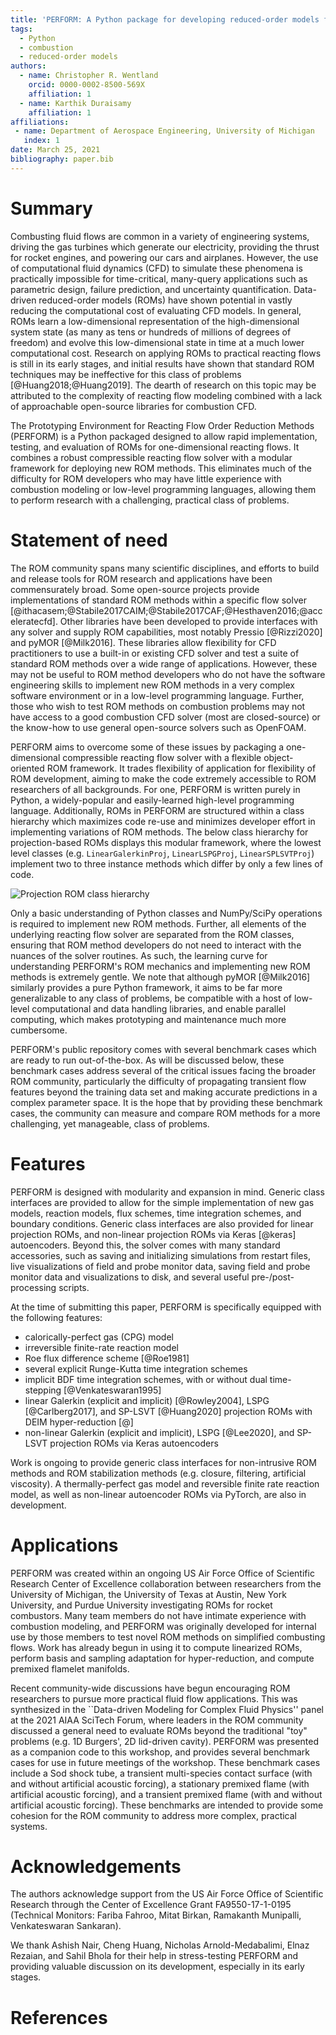 ```yaml
---
title: 'PERFORM: A Python package for developing reduced-order models for reacting fluid flows'
tags:
  - Python
  - combustion
  - reduced-order models
authors:
  - name: Christopher R. Wentland
    orcid: 0000-0002-8500-569X
    affiliation: 1
  - name: Karthik Duraisamy
    affiliation: 1
affiliations:
 - name: Department of Aerospace Engineering, University of Michigan
   index: 1
date: March 25, 2021
bibliography: paper.bib
---
```


# Summary

Combusting fluid flows are common in a variety of engineering systems, driving the gas turbines which generate our electricity, providing the thrust for rocket engines, and powering our cars and airplanes. However, the use of computational fluid dynamics (CFD) to simulate these phenomena is practically impossible for time-critical, many-query applications such as parametric design, failure prediction, and uncertainty quantification. Data-driven reduced-order models (ROMs) have shown potential in vastly reducing the computational cost of evaluating CFD models. In general, ROMs learn a low-dimensional representation of the high-dimensional system state (as many as tens or hundreds of millions of degrees of freedom) and evolve this low-dimensional state in time at a much lower computational cost. Research on applying ROMs to practical reacting flows is still in its early stages, and initial results have shown that standard ROM techniques may be ineffective for this class of problems [@Huang2018;@Huang2019]. The dearth of research on this topic may be attributed to the complexity of reacting flow modeling combined with a lack of approachable open-source libraries for combustion CFD.

The Prototyping Environment for Reacting Flow Order Reduction Methods (PERFORM) is a Python packaged designed to allow rapid implementation, testing, and evaluation of ROMs for one-dimensional reacting flows. It combines a robust compressible reacting flow solver with a modular framework for deploying new ROM methods. This eliminates much of the difficulty for ROM developers who may have little experience with combustion modeling or low-level programming languages, allowing them to perform research with a challenging, practical class of problems.

# Statement of need

The ROM community spans many scientific disciplines, and efforts to build and release tools for ROM research and applications have been commensurately broad. Some open-source projects provide implementations of standard ROM methods within a specific flow solver [@ithacasem;@Stabile2017CAIM;@Stabile2017CAF;@Hesthaven2016;@acceleratecfd]. Other libraries have been developed to provide interfaces with any solver and supply ROM capabilities, most notably Pressio [@Rizzi2020] and pyMOR [@Milk2016]. These libraries allow flexibility for CFD practitioners to use a built-in or existing CFD solver and test a suite of standard ROM methods over a wide range of applications. However, these may not be useful to ROM method developers who do not have the software engineering skills to implement new ROM methods in a very complex software environment or in a low-level programming language. Further, those who wish to test ROM methods on combustion problems may not have access to a good combustion CFD solver (most are closed-source) or the know-how to use general open-source solvers such as OpenFOAM. 

PERFORM aims to overcome some of these issues by packaging a one-dimensional compressible reacting flow solver with a flexible object-oriented ROM framework. It trades flexibility of application for flexibility of ROM development, aiming to make the code extremely accessible to ROM researchers of all backgrounds. For one, PERFORM is written purely in Python, a widely-popular and easily-learned high-level programming language. Additionally, ROMs in PERFORM are structured within a class hierarchy which maximizes code re-use and minimizes developer effort in implementing variations of ROM methods. The below class hierarchy for projection-based ROMs displays this modular framework, where the lowest level classes (e.g. `LinearGalerkinProj`, `LinearLSPGProj`, `LinearSPLSVTProj`) implement two to three instance methods which differ by only a few lines of code. 

![Projection ROM class hierarchy](./proj_rom_class_hierarchy_center1.jpg)

Only a basic understanding of Python classes and NumPy/SciPy operations is required to implement new ROM methods. Further, all elements of the underlying reacting flow solver are separated from the ROM classes, ensuring that ROM method developers do not need to interact with the nuances of the solver routines. As such, the learning curve for understanding PERFORM's ROM mechanics and implementing new ROM methods is extremely gentle. We note that although pyMOR [@Milk2016] similarly provides a pure Python framework, it aims to be far more generalizable to any class of problems, be compatible with a host of low-level computational and data handling libraries, and enable parallel computing, which makes prototyping and maintenance much more cumbersome. 

PERFORM's public repository comes with several benchmark cases which are ready to run out-of-the-box. As will be discussed below, these benchmark cases address several of the critical issues facing the broader ROM community, particularly the difficulty of propagating transient flow features beyond the training data set and making accurate predictions in a complex parameter space. It is the hope that by providing these benchmark cases, the community can measure and compare ROM methods for a more challenging, yet manageable, class of problems.

# Features

PERFORM is designed with modularity and expansion in mind. Generic class interfaces are provided to allow for the simple implementation of new gas models, reaction models, flux schemes, time integration schemes, and boundary conditions. Generic class interfaces are also provided for linear projection ROMs, and non-linear projection ROMs via Keras [@keras] autoencoders. Beyond this, the solver comes with many standard accessories, such as saving and initializing simulations from restart files, live visualizations of field and probe monitor data, saving field and probe monitor data and visualizations to disk, and several useful pre-/post-processing scripts.

At the time of submitting this paper, PERFORM is specifically equipped with the following features:

- calorically-perfect gas (CPG) model
- irreversible finite-rate reaction model
- Roe flux difference scheme [@Roe1981]
- several explicit Runge-Kutta time integration schemes
- implicit BDF time integration schemes, with or without dual time-stepping [@Venkateswaran1995]
- linear Galerkin (explicit and implicit) [@Rowley2004], LSPG [@Carlberg2017], and SP-LSVT [@Huang2020] projection ROMs with DEIM hyper-reduction [@]
- non-linear Galerkin (explicit and implicit), LSPG [@Lee2020], and SP-LSVT projection ROMs via Keras autoencoders

Work is ongoing to provide generic class interfaces for non-intrusive ROM methods and ROM stabilization methods (e.g. closure, filtering, artificial viscosity). A thermally-perfect gas model and reversible finite rate reaction model, as well as non-linear autoencoder ROMs via PyTorch, are also in development.

# Applications

PERFORM was created within an ongoing US Air Force Office of Scientific Research Center of Excellence collaboration between researchers from the University of Michigan, the University of Texas at Austin, New York University, and Purdue University investigating ROMs for rocket combustors. Many team members do not have intimate experience with combustion modeling, and PERFORM was originally developed for internal use by those members to test novel ROM methods on simplified combusting flows. Work has already begun in using it to compute linearized ROMs, perform basis and sampling adaptation for hyper-reduction, and compute premixed flamelet manifolds.

Recent community-wide discussions have begun encouraging ROM researchers to pursue more practical fluid flow applications. This was synthesized in the ``Data-driven Modeling for Complex Fluid Physics'' panel at the 2021 AIAA SciTech Forum, where leaders in the ROM community discussed a general need to evaluate ROMs beyond the traditional "toy" problems (e.g. 1D Burgers', 2D lid-driven cavity). PERFORM was presented as a companion code to this workshop, and provides several benchmark cases for use in future meetings of the workshop. These benchmark cases include a Sod shock tube, a transient multi-species contact surface (with and without artificial acoustic forcing), a stationary premixed flame (with artificial acoustic forcing), and a transient premixed flame (with and without artificial acoustic forcing). These benchmarks are intended to provide some cohesion for the ROM community to address more complex, practical systems.

# Acknowledgements

The authors acknowledge support from the US Air Force Office of Scientific Research through the Center of Excellence Grant FA9550-17-1-0195 (Technical Monitors: Fariba Fahroo, Mitat Birkan, Ramakanth Munipalli, Venkateswaran Sankaran).

We thank Ashish Nair, Cheng Huang, Nicholas Arnold-Medabalimi, Elnaz Rezaian, and Sahil Bhola for their help in stress-testing PERFORM and providing valuable discussion on its development, especially in its early stages.

# References